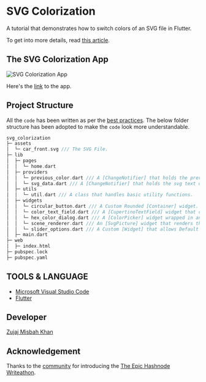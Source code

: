 # SVG Colorization

A tutorial that demonstrates how to switch colors of an SVG file in Flutter.

To get into more details, read [this article](https://zujaj.hashnode.dev/how-to-color-switch-an-svg-in-flutter).

## The SVG Colorization App

![SVG Colorization App](https://camo.githubusercontent.com/9e7cd343495fa6032ea3adbaf6b8d93bff07ec3bc9deeccfdaa2bdf62d04861a/68747470733a2f2f63646e2e686173686e6f64652e636f6d2f7265732f686173686e6f64652f696d6167652f75706c6f61642f76313635323534303932353631312f6155345859333757682e676966)

Here's the [link](https://svg-colorization.web.app/) to the app.

## Project Structure

All the `code` has been written as per the [best practices](https://dart.dev/guides/language/effective-dart/documentation). The below folder structure has been adopted to make the `code` look more understandable.

```dart
svg_colorization
├─ assets
│  └─ car_front.svg /// The SVG File.
├─ lib
│  ├─ pages
│  │  └─ home.dart 
│  ├─ providers
│  │  └─ previous_color.dart /// A [ChangeNotifier] that holds the previous hex color value.
│  │  └─ svg_data.dart /// A [ChangeNotifier] that holds the svg text data.
│  ├─ utils
│  │  └─ util.dart /// A class that handles basic utility functions.
│  ├─ widgets
│  │  └─ circular_button.dart /// A Custom Rounded [Container] widget.
│  │  └─ color_text_field.dart /// A [CupertinoTextField] widget that copies the selected or typed color.
│  │  └─ hex_color_dialog.dart /// A [ColorPicker] widget wrapped in an [AlertDialog].
│  │  └─ scene_renderer.dart /// An [SvgPicture] widget that renders the svg.
│  │  └─ slider_options.dart /// A Custom [Widget] that allows Default & Custom Color Switching with SVG File Saving operations.
│  ├─ main.dart
├─ web
│  ├─ index.html
├─ pubspec.lock
├─ pubspec.yaml
```

## TOOLS & LANGUAGE

- [Microsoft Visual Studio Code](https://code.visualstudio.com/download)
- [Flutter](https://flutter.dev/)

## Developer

[Zujaj Misbah Khan](https://github.com/Zujaj)

## Acknowledgement

Thanks to the [community](http://hashnode.com/) for introducing the [The Epic Hashnode Writeathon](https://townhall.hashnode.com/the-epic-hashnode-writeathon).
